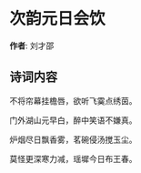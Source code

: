 # 次韵元日会饮

**作者**: 刘才邵

## 诗词内容

不将帘幕挂檐唇，欲听飞霙点绣茵。

门外湖山元早白，醉中笑语不嫌真。

炉烟尽日飘香雾，茗碗侵汤搅玉尘。

莫怪更深寒力减，瑶墀今日布王春。

